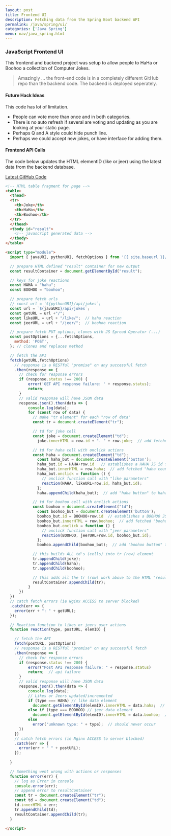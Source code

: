 ```yaml
---
layout: post
title: Frontend UI
description: Fetching data from the Spring Boot backend API
permalink: /java/spring/ui/
categories: ['Java Spring']
menu: nav/java_spring.html
---
```


### JavaScript Frontend UI

This frontend and backend project was setup to allow people to HaHa or Boohoo a collection of Computer Jokes.

> Amazingly ... the front-end code is in a completely different GitHub repo than the backend code.  The backend is deployed seperately.

#### Future Hack Ideas

This code has lot of limitation.  

- People can vote more than once and in both categories.
- There is no auto refresh if several are voting and updating as you are looking at your static page.
- Perhaps Q and A style could hide punch line.
- Perhaps we could accept new jokes, or have interface for adding them.

#### Frontend API Calls

The code below updates the HTML elementID (like or jeer) using the latest data from the backend database.

[Latest GitHub Code](hhttps://github.com/nighthawkcoders/bi5_digitaldivide/blob/main/navigation/jokes.md)

```html
<!-- HTML table fragment for page -->
<table>
  <thead>
  <tr>
    <th>Joke</th>
    <th>HaHa</th>
    <th>Boohoo</th>
  </tr>
  </thead>
  <tbody id="result">
    <!-- javascript generated data -->
  </tbody>
</table>

<script type="module">
  import { javaURI, pythonURI, fetchOptions } from '{{ site.baseurl }}/assets/js/api/config.js';

  // prepare HTML defined "result" container for new output
  const resultContainer = document.getElementById("result");

  // keys for joke reactions
  const HAHA = "haha";
  const BOOHOO = "boohoo";

  // prepare fetch urls
  // const url = `${pythonURI}/api/jokes`;
  const url = `${javaURI}/api/jokes`;
  const getURL = url +"/";
  const likeURL = url + "/like/";  // haha reaction
  const jeerURL = url + "/jeer/";  // boohoo reaction

  // prepare fetch PUT options, clones with JS Spread Operator (...)
  const postOptions = {...fetchOptions,
    method: 'POST',
  }; // clones and replaces method

  // fetch the API
  fetch(getURL,fetchOptions)
    // response is a RESTful "promise" on any successful fetch
    .then(response => {
      // check for response errors
      if (response.status !== 200) {
          error('GET API response failure: ' + response.status);
          return;
      }
      // valid response will have JSON data
      response.json().then(data => {
          console.log(data);
          for (const row of data) {
            // make "tr element" for each "row of data"
            const tr = document.createElement("tr");

            // td for joke cell
            const joke = document.createElement("td");
              joke.innerHTML = row.id + ". " + row.joke;  // add fetched data to innerHTML

            // td for haha cell with onclick actions
            const haha = document.createElement("td");
              const haha_but = document.createElement('button');
              haha_but.id = HAHA+row.id   // establishes a HAHA JS id for cell
              haha_but.innerHTML = row.haha;  // add fetched "haha count" to innerHTML
              haha_but.onclick = function () {
                // onclick function call with "like parameters"
                reaction(HAHA, likeURL+row.id, haha_but.id);  
              };
              haha.appendChild(haha_but);  // add "haha button" to haha cell

            // td for boohoo cell with onclick actions
            const boohoo = document.createElement("td");
              const boohoo_but = document.createElement('button');
              boohoo_but.id = BOOHOO+row.id  // establishes a BOOHOO JS id for cell
              boohoo_but.innerHTML = row.boohoo;  // add fetched "boohoo count" to innerHTML
              boohoo_but.onclick = function () {
                // onclick function call with "jeer parameters"
                reaction(BOOHOO, jeerURL+row.id, boohoo_but.id);  
              };
              boohoo.appendChild(boohoo_but);  // add "boohoo button" to boohoo cell

            // this builds ALL td's (cells) into tr (row) element
            tr.appendChild(joke);
            tr.appendChild(haha);
            tr.appendChild(boohoo);

            // this adds all the tr (row) work above to the HTML "result" container
            resultContainer.appendChild(tr);
          }
      })
  })
  // catch fetch errors (ie Nginx ACCESS to server blocked)
  .catch(err => {
    error(err + ": " + getURL);
  });

  // Reaction function to likes or jeers user actions
  function reaction(type, postURL, elemID) {

    // fetch the API
    fetch(postURL, postOptions)
    // response is a RESTful "promise" on any successful fetch
    .then(response => {
      // check for response errors
      if (response.status !== 200) {
          error("Post API response failure: " + response.status)
          return;  // api failure
      }
      // valid response will have JSON data
      response.json().then(data => {
          console.log(data);
          // Likes or Jeers updated/incremented
          if (type === HAHA) // like data element
            document.getElementById(elemID).innerHTML = data.haha;  // fetched haha data assigned to haha Document Object Model (DOM)
          else if (type === BOOHOO) // jeer data element
            document.getElementById(elemID).innerHTML = data.boohoo;  // fetched boohoo data assigned to boohoo Document Object Model (DOM)
          else
            error("unknown type: " + type);  // should never occur
      })
    })
    // catch fetch errors (ie Nginx ACCESS to server blocked)
    .catch(err => {
      error(err + " " + postURL);
    });
  
  }

  // Something went wrong with actions or responses
  function error(err) {
    // log as Error in console
    console.error(err);
    // append error to resultContainer
    const tr = document.createElement("tr");
    const td = document.createElement("td");
    td.innerHTML = err;
    tr.appendChild(td);
    resultContainer.appendChild(tr);
  }

</script>
```


